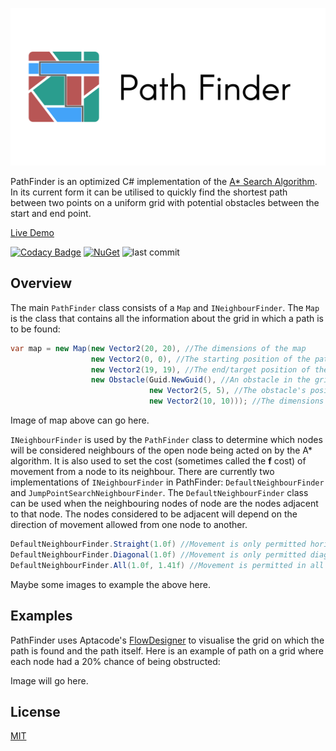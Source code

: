 <p align="center">
   <div style="width:640;height:320">
       <img style="width: inherit" src="https://raw.githubusercontent.com/Aptacode/PathFinder/Production/Resources/Images/Banner.jpg">
</div>
</p>

PathFinder is an optimized C# implementation of the [A* Search Algorithm](https://en.wikipedia.org/wiki/A*_search_algorithm). In its current form it can be utilised to quickly find the shortest path between two points on a uniform grid with potential obstacles between the start and end point.

[Live Demo](https://aptacode.github.io/PathFinder/)

[![Codacy Badge](https://app.codacy.com/project/badge/Grade/1e520860e7f64f17bb523e6b8fae72b6)](https://www.codacy.com/gh/Aptacode/PathFinder/dashboard?utm_source=github.com&amp;utm_medium=referral&amp;utm_content=Aptacode/PathFinder&amp;utm_campaign=Badge_Grade)
[![NuGet](https://img.shields.io/nuget/v/Aptacode.PathFinder.svg?style=flat)](https://www.nuget.org/packages/Aptacode.PathFinder/)
![last commit](https://img.shields.io/github/last-commit/Aptacode/PathFinder?style=flat-square&cacheSeconds=86000)
## Overview

The main `PathFinder` class consists of a `Map` and `INeighbourFinder`. The `Map` is the class that contains all the information about the grid in which a path is to be found:

```csharp
var map = new Map(new Vector2(20, 20), //The dimensions of the map
                  new Vector2(0, 0), //The starting position of the path
                  new Vector2(19, 19), //The end/target position of the path
                  new Obstacle(Guid.NewGuid(), //An obstacle in the grid
                               new Vector2(5, 5), //The obstacle's position, this is set from the top lefthand corner.
                               new Vector2(10, 10))); //The dimensions of the obstacle.
```

Image of map above can go here.

`INeighbourFinder` is used by the `PathFinder` class to determine which nodes will be considered neighbours of the open node being acted on by the A* algorithm. It is also used to set the cost (sometimes called the **f** cost) of movement from a node to its neighbour. There are currently two implementations of `INeighbourFinder` in PathFinder: `DefaultNeighbourFinder` and `JumpPointSearchNeighbourFinder`.  The `DefaultNeighbourFinder` class can be used when the neighbouring nodes of node are the nodes adjacent to that node. The nodes considered to be adjacent will depend on the direction of movement allowed from one node to another.

```csharp
DefaultNeighbourFinder.Straight(1.0f) //Movement is only permitted horizontally and vertically, the cost of this movement is 1.
DefaultNeighbourFinder.Diagonal(1.0f) //Movement is only permitted diagonally, the cost of this movement is 1.
DefaultNeighbourFinder.All(1.0f, 1.41f) //Movement is permitted in all directions, the cost of horizontal or vertical movement is 1, the cost of diagonal movement is 1.41 (An approximation for the square root of 2).
```
Maybe some images to example the above here.



## Examples

PathFinder uses Aptacode's [FlowDesigner](https://github.com/Aptacode/FlowDesigner) to visualise the grid on which the path is found and the path itself. Here is an example of path on a grid where each node had a 20% chance of being obstructed:

Image will go here.




## License
[MIT](https://choosealicense.com/licenses/mit/)
